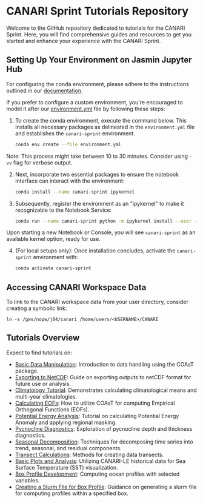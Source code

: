 # CANARI Sprint Tutorials Repository

Welcome to the GitHub repository dedicated to tutorials for the CANARI Sprint. Here, you will find comprehensive guides and resources to get you started and enhance your experience with the CANARI Sprint.

## Setting Up Your Environment on Jasmin Jupyter Hub

For configuring the conda environment, please adhere to the instructions outlined in our [documentation](https://canari-sprint.github.io/docs/jasmin_notebook_service/).

If you prefer to configure a custom environment, you're encouraged to model it after our [environment.yml](https://github.com/CANARI-sprint/tutorials/blob/main/environment.yml) file by following these steps:

1. To create the conda environment, execute the command below. This installs all necessary packages as delineated in the `environment.yml` file and establishes the `canari-sprint` environment.

    ```bash
    conda env create --file environment.yml
    ```
Note: This process might take between 10 to 30 minutes. Consider using `-vv` flag for verbose output.

2. Next, incorporate two essential packages to ensure the notebook interface can interact with the environment:

    ```bash
    conda install --name canari-sprint ipykernel
    ```

3. Subsequently, register the environment as an "ipykernel" to make it recognizable to the Notebook Service:

    ```bash
    conda run --name canari-sprint python -m ipykernel install --user --name canari-sprint
    ```

Upon starting a new Notebook or Console, you will see `canari-sprint` as an available kernel option, ready for use.

4. (For local setups only): Once installation concludes, activate the `canari-sprint` environment with:

    ```bash
    conda activate canari-sprint
    ```

## Accessing CANARI Workspace Data

To link to the CANARI workspace data from your user directory, consider creating a symbolic link:

```
ln -s /gws/nopw/j04/canari /home/users/<USERNAME>/CANARI
```

## Tutorials Overview

Expect to find tutorials on:

- [Basic Data Manipulation](https://github.com/CANARI-sprint/tutorials/blob/main/notebooks/1_basic_manipulation.ipynb): Introduction to data handling using the COAsT package.
- [Exporting to NetCDF](https://github.com/CANARI-sprint/tutorials/blob/main/notebooks/2_export_to_netcdf.ipynb): Guide on exporting outputs to netCDF format for future use or analysis.
- [Climatology Tutorial](https://github.com/CANARI-sprint/tutorials/blob/main/notebooks/3_climatology_tutorial.ipynb): Demonstrates calculating climatological means and multi-year climatologies.
- [Calculating EOFs](https://github.com/CANARI-sprint/tutorials/blob/main/notebooks/4_calculate_eof.ipynb): How to utilize COAsT for computing Empirical Orthogonal Functions (EOFs).
- [Potential Energy Analysis](https://github.com/CANARI-sprint/tutorials/blob/main/notebooks/5_potential_energy.ipynb): Tutorial on calculating Potential Energy Anomaly and applying regional masking.
- [Pycnocline Diagnostics](https://github.com/CANARI-sprint/tutorials/blob/main/notebooks/6_pycnocline.ipynb): Exploration of pycnocline depth and thickness diagnostics.
- [Seasonal Decomposition](https://github.com/CANARI-sprint/tutorials/blob/main/notebooks/7_seasonal_decomp.ipynb): Techniques for decomposing time series into trend, seasonal, and residual components.
- [Transect Calculations](https://github.com/CANARI-sprint/tutorials/blob/main/notebooks/8_transect_calculation.ipynb): Methods for creating data transects.
- [Basic Plots and Analysis](https://github.com/CANARI-sprint/tutorials/blob/main/notebooks/9_basic_plots_and_analysis.ipynb): Utilizing CANARI-LE historical data for Sea Surface Temperature (SST) visualization.
- [Box Profile Development](https://github.com/CANARI-sprint/tutorials/blob/main/notebooks/10_box_profile_development.ipynb): Computing ocean profiles with selected variables.
- [Creating a Slurm File for Box Profile](https://github.com/CANARI-sprint/tutorials/blob/main/notebooks/11_make_slurm_file_for_box_profile.ipynb): Guidance on generating a slurm file for computing profiles within a specified box.
